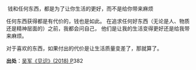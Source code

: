  钱和任何东西，都是为了让你生活的更好，而不是给你带来麻烦

任何东西获得都是有代价的，钱也是如此。 在追求任何好东西（无论是人、物质还是精神层面的）之前，我都会问自己，
他们是让我的生活变得更好还是给我带来麻烦。

对于喜欢的东西，如果付出的代价是让生活质量变差了，那就算了。

**出处**：[吴军《见识》(2018) P](zotero://select/library/items/PNMNFNK2)382
